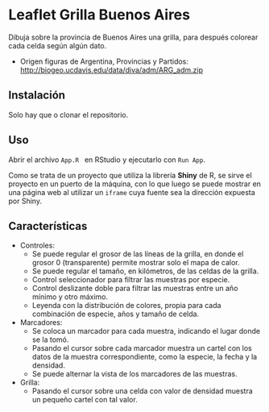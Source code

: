 # Leaflet Grilla Buenos Aires
Dibuja sobre la provincia de Buenos Aires una grilla, para después colorear cada celda según algún dato.

* Origen figuras de Argentina, Provincias y Partidos: http://biogeo.ucdavis.edu/data/diva/adm/ARG_adm.zip

## Instalación
Solo hay que o clonar el repositorio.

## Uso
Abrir el archivo `App.R ` en RStudio y ejecutarlo con `Run App`.

Como se trata de un proyecto que utiliza la librería **Shiny** de R, se sirve el proyecto en un puerto de la máquina, con lo que luego se puede mostrar en una página web al utilizar un `iframe` cuya fuente sea la dirección expuesta por Shiny.

## Características
* Controles:
    * Se puede regular el grosor de las líneas de la grilla, en donde el grosor 0 (transparente) permite mostrar solo el mapa de calor.
    * Se puede regular el tamaño, en kilómetros, de las celdas de la grilla.
    * Control seleccionador para filtrar las muestras por especie.
    * Control deslizante doble para filtrar las muestras entre un año mínimo y otro máximo.
    * Leyenda con la distribución de colores, propia para cada combinación de especie, años y tamaño de celda.
* Marcadores:
    * Se coloca un marcador para cada muestra, indicando el lugar donde se la tomó.
    * Pasando el cursor sobre cada marcador muestra un cartel con los datos de la muestra correspondiente, como la especie, la fecha y la densidad.
    * Se puede alternar la vista de los marcadores de las muestras.
* Grilla:
    * Pasando el cursor sobre una celda con valor de densidad muestra un pequeño cartel con tal valor.
